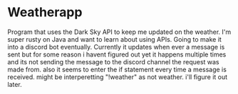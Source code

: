 # Weatherapp

Program that uses the Dark Sky API to keep me updated on the weather. 
I'm super rusty on Java and want to learn about using APIs.
Going to make it into a discord bot eventually. Currently it updates when ever a message is sent but for some reason i havent figured out yet it happens multiple times and its not sending the message to the discord channel the request was made from. also it seems to enter the if statement every time a message is received. might be interperetting "!weather" as not weather. i'll figure it out later.
